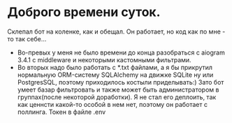 # Доброго времени суток.
Склепал бот на коленке, как и обещал. Он работает, но код как по мне - то так себе...
- Во-превых у меня не было времени до конца разобраться с aiogram 3.4.1 с middleware и некоторыми кастомными фильтрами.
- Во вторых надо было работать с *.txt файлами, а я бы прикрутил нормальную ORM-систему SQLAlchemy на движке SQLite ну или PostgresSQL, поэтому приходилось костыли приделывать:)
Зато бот умеет базар фильтровать и также может быть администратором в группах(после некоторой доработки). Я не стал его деплоить, так как ценнсти какой-то особой в нем нет, поэтому он работает с поллинга.
Токен в файле .env
